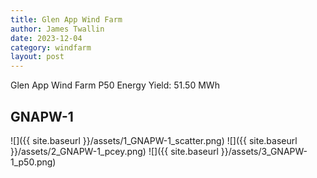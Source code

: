 ```yaml
---
title: Glen App Wind Farm
author: James Twallin
date: 2023-12-04
category: windfarm
layout: post
---
```

Glen App Wind Farm P50 Energy Yield: 51.50 MWh

GNAPW-1
-------------
![]({{ site.baseurl }}/assets/1_GNAPW-1_scatter.png)
![]({{ site.baseurl }}/assets/2_GNAPW-1_pcey.png)
![]({{ site.baseurl }}/assets/3_GNAPW-1_p50.png)

